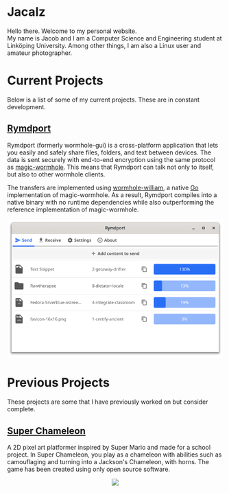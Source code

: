 # Jacalz

Hello there. Welcome to my personal website. \
My name is Jacob and I am a Computer Science and Engineering student at Linköping University.
Among other things, I am also a Linux user and amateur photographer.

# Current Projects

Below is a list of some of my current projects. These are in constant development.


## [Rymdport](https://github.com/Jacalz/rymdport)

Rymdport (formerly wormhole-gui) is a cross-platform application that lets you easily and safely share files, folders, and text between devices.
The data is sent securely with end-to-end encryption using the same protocol as [magic-wormhole](https://github.com/magic-wormhole/magic-wormhole). This means that Rymdport can talk not only to itself, but also to other wormhole clients.

The transfers are implemented using [wormhole-william](https://github.com/psanford/wormhole-william), a native [Go](https://go.dev/) implementation of magic-wormhole. As a result, Rymdport compiles into a native binary with no runtime dependencies while also outperforming the reference implementation of magic-wormhole.

<p align="center">
  <img src="https://raw.githubusercontent.com/Jacalz/rymdport/main/internal/assets/screenshot1.png" />
</p>

# Previous Projects

These projects are some that I have previously worked on but consider complete.

## [Super Chameleon](https://github.com/Jacalz/super-chameleon)

A 2D pixel art platformer inspired by Super Mario and made for a school project. In Super Chameleon, you play as a chameleon with abilities such as camouflaging and turning into a Jackson's Chameleon, with horns. The game has been created using only open source software.

<p align="center">
  <img src="https://user-images.githubusercontent.com/25466657/107958065-c4f8f580-6fa1-11eb-8382-e4daffb408d4.png" />
</p>
